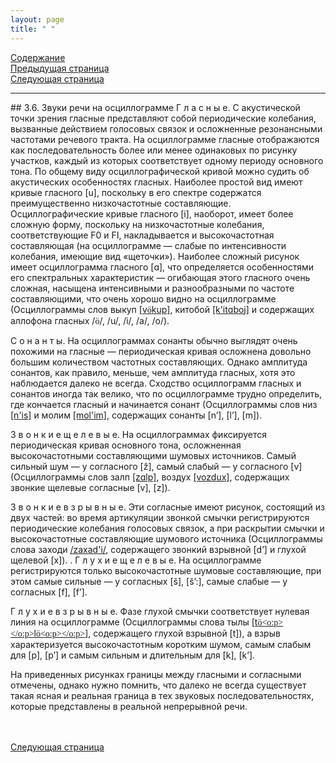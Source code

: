 ```yaml
---
layout: page
title: " "
---
```

<a href="contents.html">Содержание</a><br>
<a href="035.html">Предыдущая страница</a><br>
<a href="037.html">Следующая страница</a>
<hr>
## 3.6. Звуки речи на осциллограмме 
Г л а с н ы е. С акустической точки зрения гласные представляют собой периодические колебания, 
вызванные действием голосовых связок и осложненные резонансными частотами речевого тракта. 
На осциллограмме гласные отображаются как последовательность более или менее одинаковых по 
рисунку участков, каждый из которых соответствует одному периоду основного тона. По общему виду 
осциллографической кривой можно судить об акустических особенностях гласных. Наиболее простой 
вид имеют кривые гласного [u], поскольку в его спектре содержатся преимущественно низкочастотные 
составляющие. Осциллографические кривые гласного [i], наоборот, имеет более сложную форму, 
поскольку на низкочастотные колебания, соответствующие F0 и FI, накладывается и высокочастотная 
составляющая (на осциллограмме — слабые по интенсивности колебания, имеющие вид «щеточки»). 
Наиболее сложный рисунок имеет осциллограмма гласного [ɑ], что определяется особенностями его 
спектральных характеристик — огибающая этого гласного очень сложная, насыщена интенсивными 
и разнообразными по частоте составляющими, что очень хорошо 
видно на осциллограмме (Осциллограммы слов выкуп 
<a href="thesis3/vykup.html">[v<span lang=EN-US style='font-family:"SILDoulos IPA93";
mso-ansi-language:EN-US'>&ouml;<o:p></o:p></span>kup]</a>, китобой 
<a href="thesis3/kitoboj.html">[k'itɑboj]</a> и содержащих аллофона
гласных /<span lang=EN-US style='font-family:"SILDoulos IPA93";
mso-ansi-language:EN-US'>&ouml;<o:p></o:p></span>/, /u/, /i/, /a/, /o/).

С о н а н т ы. На осциллограммах сонанты обычно выглядят очень похожими на гласные — 
периодическая кривая осложнена довольно большим количеством частотных составляющих. Однако
амплитуда сонантов, как правило, меньше, чем амплитуда гласных, хотя это наблюдается далеко не всегда.
Сходство осциллограмм гласных и сонантов иногда так велико, что по осциллограмме 
трудно определить, где кончается гласный и начинается сонант (Осциллограммы слов низ 
<a href="thesis3/nis.html">[n'is]</a> и молим
<a href="thesis3/molim.html">[mol'im]</a>, 
содержащих сонанты [n’], [l’], [m]). 

З в о н к и е    щ е л е в ы е. На осциллограммах фиксируется периодическая кривая основного тона, 
осложненная высокочастотными составляющими шумовых источников. Самый сильный шум — 
у согласного [ž], самый слабый — у согласного [v] (Осциллограммы слов залп 
<a href="thesis3/zalp.html">[zɑlp]</a>, воздух 
<a href="thesis3/vozduh.html">[vozdux]</a>, 
содержащих звонкие щелевые согласные [v], [z]). 

З в о н к и е  в з р ы в н ы е. Эти согласные имеют рисунок, состоящий из двух частей: во время 
артикуляции звонкой смычки регистрируются периодические колебания голосовых связок, а при раскрытии
смычки и высокочастотные составляющие шумового источника (Осциллограммы слова заходи 
<a href="thesis3/zahadi.html">/zaxad'i/</a>, 
содержащего звонкий взрывной [d’] и глухой щелевой [x]).
. 
Г л у х и е  щ е л е в ы е. На осциллограмме регистрируются только высокочастотные шумовые составляющие,
при этом самые сильные — у согласных [š], [š’:], самые слабые — у согласных [f], [f’]. 

Г л у х и е  в з р ы в н ы е. Фазе глухой смычки соответствует нулевая линия на осциллограмме 
(Осциллограммы слова тылы 
<a href="thesis3/tyly.html">[t<span lang=EN-US style='font-family:"SILDoulos IPA93";
mso-ansi-language:EN-US'>&ouml;<o:p></o:p></span>l<span lang=EN-US style='font-family:"SILDoulos IPA93";
mso-ansi-language:EN-US'>&ouml;<o:p></o:p></span>]</a>, содержащего глухой взрывной [t]), 
а взрыв характеризуется 
высокочастотным коротким шумом, самым слабым для [p], [p’] и самым сильным и длительным для 
[k], [k’]. 

На приведенных рисунках границы между гласными и согласными отмечены, однако нужно помнить, 
что далеко не всегда существует такая ясная и реальная граница в тех звуковых последовательностях, 
которые представлены в реальной непрерывной речи. 

<br><br><a href="037.html">Следующая страница</a>


